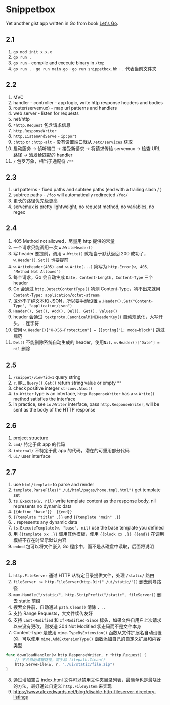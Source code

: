 # Snippetbox

Yet another gist app written in Go from book [Let's Go](https://letsgo.mancuoj.me).

## 2.1

1. `go mod init x.x.x`
2. `go run .`
3. `go run` - compile and execute binary in `/tmp`
4. `go run .` - `go run main.go` - `go run snippetbox.hh` - `.` 代表当前文件夹

## 2.2

1. MVC
2. handler - controller - app logic, write http response headers and bodies
3. router(servemux) - map url patterns and handlers
4. web server - listen for requests
5. net/http
6. `*http.Request` 包含请求信息
7. `http.ResponseWriter`
8. `http.ListenAndServe` - `ip:port`
9. `:http` or `:http-alt` - 没有设置端口就从 `/etc/services` 获取
10. 启动服务 -> 侦听端口 -> 接受新请求 -> 将请求传给 servemux -> 检查 URL 路径 -> 派发给匹配的 handler
11. `/` 包罗万象，相当于通配符 `/**`

## 2.3

1. url patterns - fixed paths and subtree paths (end with a trailing slash / )
2. subtree paths - `/foo` will automatically redirected `/foo/`
3. 更长的路径优先级更高
4. servemux is pretty lightweight, no request method, no variables, no regex

## 2.4

1. 405 Method not allowed，尽量用 http 提供的常量
2. 一个请求只能调用一次 `w.WriteHeader()`
3. 写 header 要提前，调用 `w.Write()` 就相当于默认返回 200 成功了，`w.Header().Set()` 也要提前
4. `w.WriteHeader(405) and w.Write(...)` 简写为 `http.Error(w, 405, "Method Not Allowed")`
5. 每个请求，Go 会自动生成 `Date, Content-Length, Content-Type` 三个 header
6. Go 会通过 `http.DetectContentType()` 猜测 Content-Type，猜不出来就用 `Content-Type: application/octet-stream`
7. 区分不了纯文本和 JSON，所以要手动设置 `w.Header().Set("Content-Type", "application/json")`
8. `Header(), Set(), Add(), Del(), Get(), Values()`
9. header 会通过` textproto.CanonicalMIMEHeaderKey()` 自动规范化，大写开头，`-` 连字符
10. 使用 `w.Header()["X-XSS-Protection"] = []string{"1; mode=block"}` 跳过规范
11. `Del()` 不能删除系统自动生成的 header，使用`Nil，w.Header()["Date"] = nil` 删除

## 2.5

1. `/snippet/view?id=1` query string
2. `r.URL.Query().Get()` return string value or empty `""`
3. check positive integer `strconv.Atoi()`
4. `io.Writer` type is an interface, `http.ResponseWriter` has a `w.Write()` method satisfies the interface
5. in practice, see `io.Writer` interface, pass `http.ResponseWriter`, will be sent as the body of the HTTP response

## 2.6

1. project structure
2. `cmd/` 特定于此 app 的代码
3. `internal/` 不特定于此 app 的代码，潜在的可重用部分代码
4. `ui/` user interface

## 2.7

1. use `html/template` to parse and render
2. `template.ParseFiles("./ui/html/pages/home.tmpl.html")` get template set
3. `ts.Execute(w, nil)` write template content as the response body, nil represents no dynamic data
4. `{{define "base"}}  {{end}}`
5. `{{template "title" .}}` and `{{template "main" .}}`
6. `.` represents any dynamic data
7. `ts.ExecuteTemplate(w, "base", nil)` use the base template you defined
8. 用 `{{template xx .}}` 调用其他模板，使用 `{{block xx .}} {{end}}` 在调用模板不存在时显示默认内容
9. `embed` 包可以将文件嵌入 Go 程序中，而不是从磁盘中读取，后面将说明

## 2.8

1. `http.FileServer` 通过 HTTP 从特定目录提供文件，处理 `/static/` 路由
2. `fileServer := http.FileServer(http.Dir("./ui/static/"))` 删去前导路径
3. `mux.Handle("/static/", http.StripPrefix("/static", fileServer))` 删去 static 前缀
4. 搜索文件前，自动通过 `path.Clean()` 清除 `.` `..`
5. 支持 Range Requests，大文件续传友好
6. 支持 `Last-Modified` 和 `If-Modified-Since` 标头，如果文件自用户上次请求以来没有更改，则发送 304 Not Modified 状态码而不是文件本身
7. Content-Type 是使用 `mime.TypeByExtension()` 函数从文件扩展名自动设置的，可以使用 `mime.AddExtensionType()` 函数添加自己的自定义扩展和内容类型

```go
func downloadHandler(w http.ResponseWriter, r *http.Request) {
    // 不会自动清理路径，需手动 filepath.Clean()
    http.ServeFile(w, r, "./ui/static/file.zip")
}
```

8. 通过增加空白 index.html 文件可以禁用文件夹目录列表，最简单也是最啥比的方法，最好通过自定义 `http.FileSystem` 来实现
9. https://www.alexedwards.net/blog/disable-http-fileserver-directory-listings
